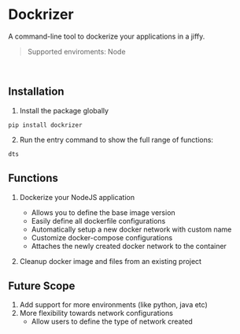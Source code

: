 # Dockrizer
A command-line tool to dockerize your applications in a jiffy.

> Supported enviroments: Node

<br>

## Installation
1. Install the package globally
```
pip install dockrizer
```
2. Run the entry command to show the full range of functions:
```
dts
```

## Functions
1. Dockerize your NodeJS application
    - Allows you to define the base image version
    - Easily define all dockerfile configurations
    - Automatically setup a new docker network with custom name
    - Customize docker-compose configurations 
    - Attaches the newly created docker network to the container

2. Cleanup docker image and files from an existing project


## Future Scope
1. Add support for more environments (like python, java etc)
2. More flexibility towards network configurations
    - Allow users to define the type of network created